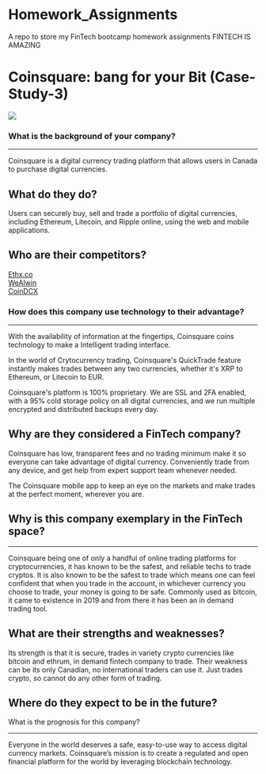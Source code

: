 # Homework_Assignments
A repo to store my FinTech bootcamp homework assignments
FINTECH IS AMAZING
# Coinsquare: bang for your Bit (Case-Study-3)

![](https://thumbor.forbes.com/thumbor/960x0/https%3A%2F%2Fspecials-images.forbesimg.com%2Fdam%2Fimageserve%2F1128466997%2F960x0.jpg%3Ffit%3Dscale)


### What is the background of your company?  
---  
Coinsquare is a digital currency trading platform that allows users in Canada to purchase digital currencies.  

What do they do?  
---  
Users can securely buy, sell and trade a portfolio of digital currencies, including Ethereum, Litecoin, and Ripple online, using the web and mobile applications.  

Who are their competitors?  
---  
[Ethx.co](https://craft.co/ethx-co)  
[WeAlwin](https://craft.co/wealwin-technologies)  
[CoinDCX](https://craft.co/coindcx)  


### How does this company use technology to their advantage?  
---
With the availability of information at the fingertips, Coinsquare coins technology to make a Intelligent trading interface.  

In the world of Crytocurrency trading, Coinsquare's QuickTrade feature instantly makes trades between any two currencies, whether it's XRP to Ethereum, or Litecoin to EUR.  

Coinsquare's platform is 100% proprietary. We are SSL and 2FA enabled, with a 95% cold storage policy on all digital currencies, and we run multiple encrypted and distributed backups every day.  

Why are they considered a FinTech company?  
---
Coinsquare has low, transparent fees and no trading minimum make it so everyone can take advantage of digital currency. Conveniently trade from any device, and get help from expert support team whenever needed.  

The Coinsquare mobile app to keep an eye on the markets and make trades at the perfect moment, wherever you are.  

## Why is this company exemplary in the FinTech space?  
---
Coinsquare being one of only a handful of online trading platforms for cryptocurrencies, it has known to be the safest, and reliable techs to trade cryptos. It is also known to be the safest to trade which means one can feel confident that when you trade in the account, in whichever currency you choose to trade, your money is going to be safe. Commonly used as bitcoin, it came to existence in 2019 and from there it has been an in demand trading tool.  

What are their strengths and weaknesses?
---
Its strength is that it is secure, trades in variety crypto currencies like bitcoin and ethrum, in demand fintech company to trade. Their weakness can be its only Canadian, no international traders can use it. Just trades crypto, so cannot do any other form of trading.

## Where do they expect to be in the future?
What is the prognosis for this company?  
  
---
Everyone in the world deserves a safe, easy-to-use way to access digital currency markets. Coinsquare’s mission is to create a regulated and open financial platform for the world by leveraging blockchain technology.
